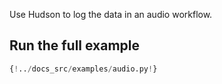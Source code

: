 Use Hudson to log the data in an audio workflow.

## Run the full example

```Python
{!../docs_src/examples/audio.py!}
```
